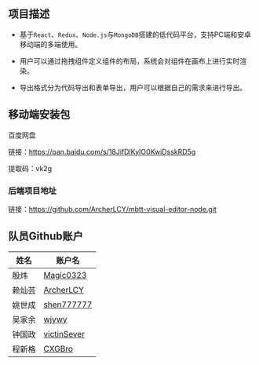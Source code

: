 ## 项目描述


- 基于`React`、`Redux`、`Node.js`与`MongoDB`搭建的低代码平台，支持PC端和安卓移动端的多端使用。

- 用户可以通过拖拽组件定义组件的布局，系统会对组件在画布上进行实时渲染。
 
- 导出格式分为代码导出和表单导出，用户可以根据自己的需求来进行导出。

## 移动端安装包

百度网盘

链接：https://pan.baidu.com/s/18JifDlKyIO0KwiDsskRD5g 

提取码：vk2g 

### 后端项目地址
链接：https://github.com/ArcherLCY/mbtt-visual-editor-node.git

##  队员Github账户

| 姓名   | 账户名                                        |
| ------ | --------------------------------------------- |
| 殷炜   | [Magic0323](https://github.com/Magic0323)     |
| 赖灿芸 | [ArcherLCY](https://github.com/ArcherLCY)     |
| 姚世成 | [shen777777](https://github.com/shen777777)   |
| 吴家余 | [wjywy](https://github.com/wjywy)             |
| 钟国政 | [victinSever](https://github.com/victinSever) |
| 程新格 | [CXGBro](https://github.com/CXGBro)           |

